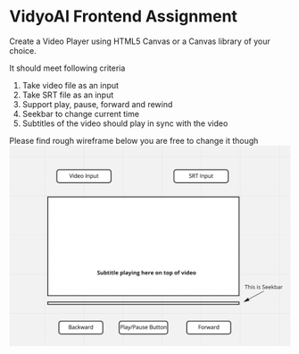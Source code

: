 # VidyoAI Frontend Assignment

Create a Video Player using HTML5 Canvas or a Canvas library of your choice.

It should meet following criteria
1. Take video file as an input
2. Take SRT file as an input 
3. Support play, pause, forward and rewind
4. Seekbar to change current time
5. Subtitles of the video should play in sync with the video

Please find rough wireframe below you are free to change it though
![Player Wireframe!](player-wireframe.png "Player Wireframe")
